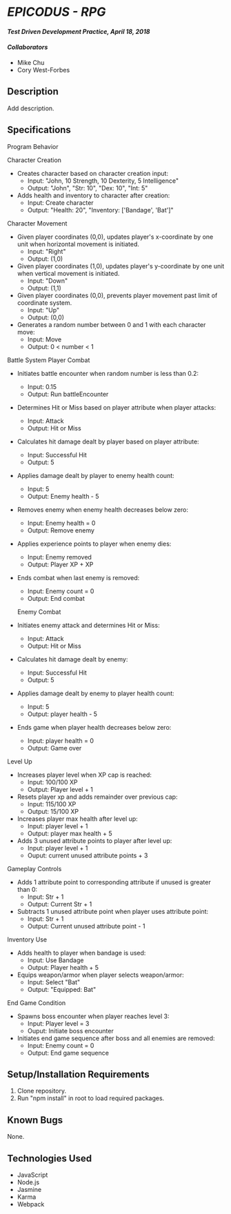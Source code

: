# _EPICODUS - RPG_

#### _Test Driven Development Practice, April 18, 2018_

#### _Collaborators_

* Mike Chu
* Cory West-Forbes

## Description

Add description.

## Specifications

Program Behavior

Character Creation
- Creates character based on character creation input:
    - Input: "John, 10 Strength, 10 Dexterity, 5 Intelligence"
    - Output: "John", "Str: 10", "Dex: 10", "Int: 5"
- Adds health and inventory to character after creation:
    - Input: Create character
    - Output: "Health: 20", "Inventory: ['Bandage', 'Bat']"

Character Movement
- Given player coordinates (0,0), updates player's x-coordinate by one unit when horizontal movement is initiated.
    - Input: "Right"
    - Output: (1,0)
- Given player coordinates (1,0), updates player's y-coordinate by one unit when vertical movement is initiated.
    - Input: "Down"
    - Output: (1,1)
- Given player coordinates (0,0), prevents player movement past limit of coordinate system.
    - Input: "Up"
    - Output: (0,0)
- Generates a random number between 0 and 1 with each character move:
    - Input: Move
    - Output: 0 < number < 1

Battle System
  Player Combat
- Initiates battle encounter when random number is less than 0.2:
  - Input: 0.15
  - Output: Run battleEncounter
- Determines Hit or Miss based on player attribute when player attacks:
  - Input: Attack
  - Output: Hit or Miss
- Calculates hit damage dealt by player based on player attribute:
  - Input: Successful Hit
  - Output: 5
- Applies damage dealt by player to enemy health count:
  - Input: 5
  - Output: Enemy health - 5
- Removes enemy when enemy health decreases below zero:
  - Input: Enemy health = 0
  - Output: Remove enemy
- Applies experience points to player when enemy dies:
  - Input: Enemy removed
  - Output: Player XP + XP
- Ends combat when last enemy is removed:
  - Input: Enemy count = 0
  - Output: End combat

  Enemy Combat
- Initiates enemy attack and determines Hit or Miss:
  - Input: Attack
  - Output: Hit or Miss
- Calculates hit damage dealt by enemy:
  - Input: Successful Hit
  - Output: 5
- Applies damage dealt by enemy to player health count:
  - Input: 5
  - Output: player health - 5
- Ends game when player health decreases below zero:
  - Input: player health = 0
  - Output: Game over

Level Up
- Increases player level when XP cap is reached:
  - Input: 100/100 XP
  - Output: Player level + 1
- Resets player xp and adds remainder over previous cap:
  - Input: 115/100 XP
  - Output: 15/100 XP
- Increases player max health after level up:
  - Input: player level + 1
  - Output: player max health + 5
- Adds 3 unused attribute points to player after level up:
  - Input: player level + 1
  - Ouput: current unused attribute points + 3

Gameplay Controls
- Adds 1 attribute point to corresponding attribute if unused is greater than 0:
  - Input: Str + 1
  - Output: Current Str + 1
- Subtracts 1 unused attribute point when player uses attribute point:
  - Input: Str + 1
  - Output: Current unused attribute point - 1

Inventory Use
- Adds health to player when bandage is used:
  - Input: Use Bandage
  - Output: Player health + 5
- Equips weapon/armor when player selects weapon/armor:
  - Input: Select "Bat"
  - Output: "Equipped: Bat"

End Game Condition
- Spawns boss encounter when player reaches level 3:
  - Input: Player level = 3
  - Ouput: Initiate boss encounter
- Initiates end game sequence after boss and all enemies are removed:
  - Input: Enemy count = 0
  - Output: End game sequence


## Setup/Installation Requirements

1. Clone repository.
2. Run "npm install" in root to load required packages.

## Known Bugs

None.

## Technologies Used

* JavaScript
* Node.js
* Jasmine
* Karma
* Webpack
